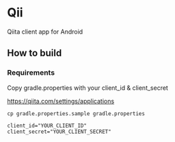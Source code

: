 # Qii
Qiita client app for Android

## How to build
### Requirements

Copy gradle.properties with your client_id & client_secret

https://qiita.com/settings/applications

```
cp gradle.properties.sample gradle.properties
```
```
client_id="YOUR_CLIENT_ID"
client_secret="YOUR_CLIENT_SECRET"
```
